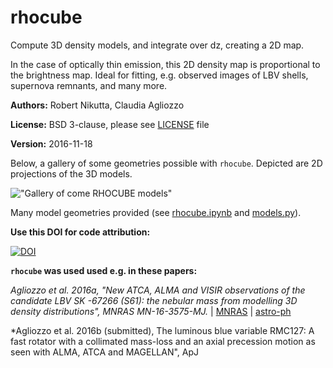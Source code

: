 # rhocube
Compute 3D density models, and integrate over dz, creating a 2D map.

In the case of optically thin emission, this 2D density map is
proportional to the brightness map.  Ideal for fitting, e.g. observed
images of LBV shells, supernova remnants, and many more.

**Authors:** Robert Nikutta, Claudia Agliozzo

**License:** BSD 3-clause, please see [LICENSE](./LICENSE) file

**Version:** 2016-11-18

Below, a gallery of some geometries possible with `rhocube`. Depicted are 2D projections of the 3D models.

!["Gallery of come RHOCUBE models"](https://github.com/rnikutta/rhocube/blob/master/rhocube_gallery.png)

Many model geometries provided (see [rhocube.ipynb](./rhocube.ipynb)
and [models.py](./models.py)).

**Use this DOI for code attribution:**

[![DOI](https://zenodo.org/badge/34539666.svg)](https://zenodo.org/badge/latestdoi/34539666)

**`rhocube` was used used e.g. in these papers:**

*Agliozzo et al. 2016a, "New ATCA, ALMA and VISIR observations of the
candidate LBV SK -67266 (S61): the nebular mass from modelling 3D
density distributions", MNRAS MN-16-3575-MJ.*
| [MNRAS](http://mnras.oxfordjournals.org/content/early/2016/11/17/mnras.stw2986.abstract?keytype=ref&ijkey=BD9i9T5p2NxQzfc)
| [astro-ph](https://arxiv.org/abs/1611.05259)

*Agliozzo et al. 2016b (submitted), The luminous blue variable RMC127:
A fast rotator with a collimated mass-loss and an axial precession
motion as seen with ALMA, ATCA and MAGELLAN", ApJ
